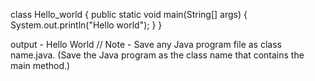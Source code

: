 class Hello_world
{
  public static void main(String[] args)
  {
    System.out.println("Hello world");
  }
}

output -  Hello World
// Note - Save any Java program file as class name.java. (Save the Java program as the class name that contains the main method.)
